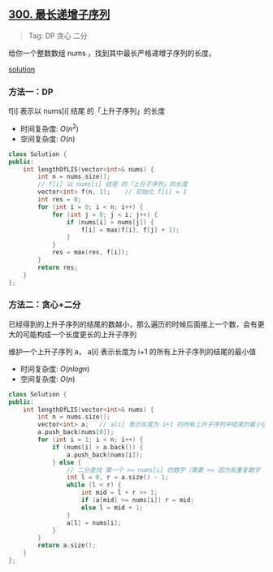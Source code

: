 ## [300. 最长递增子序列](https://leetcode.cn/problems/longest-increasing-subsequence/description/)

> Tag: DP 贪心 二分

给你一个整数数组 nums ，找到其中最长严格递增子序列的长度。

[solution](https://leetcode-cn.com/problems/longest-increasing-subsequence/solution/dong-tai-gui-hua-er-fen-cha-zhao-tan-xin-suan-fa-p/)

### 方法一：DP

f[i] 表示以 nums[i] 结尾 的「上升子序列」的长度

* 时间复杂度: ${O(n^2)}$
* 空间复杂度: ${O(n)}$
```cpp
class Solution {
public:
    int lengthOfLIS(vector<int>& nums) {
        int n = nums.size();
        // f[i] 以 nums[i] 结尾 的「上升子序列」的长度
        vector<int> f(n, 1);    // 初始化 f[i] = 1
        int res = 0;
        for (int i = 0; i < n; i++) {
            for (int j = 0; j < i; j++) {
                if (nums[i] > nums[j]) {
                    f[i] = max(f[i], f[j] + 1);
                }
            }
            res = max(res, f[i]);
        }
        return res;
    }
};
```

### 方法二：贪心+二分

已经得到的上升子序列的结尾的数越小，那么遍历的时候后面接上一个数，会有更大的可能构成一个长度更长的上升子序列

维护一个上升子序列 a， a[i] 表示长度为 i+1 的所有上升子序列的结尾的最小值

* 时间复杂度: ${O(nlogn)}$
* 空间复杂度: ${O(n)}$
```cpp
class Solution {
public:
    int lengthOfLIS(vector<int>& nums) {
        int n = nums.size();
        vector<int> a;   // a[i] 表示长度为 i+1 的所有上升子序列中结尾的最小值
        a.push_back(nums[0]);
        for (int i = 1; i < n; i++) {
            if (nums[i] > a.back()) {
                a.push_back(nums[i]);
            } else {
                // 二分查找 第一个 >= nums[i] 的数字（需要 >= 因为有重复数字 并且 保持序列严格递增）
                int l = 0, r = a.size() - 1;
                while (l < r) {
                    int mid = l + r >> 1;
                    if (a[mid] >= nums[i]) r = mid;
                    else l = mid + 1;
                }
                a[l] = nums[i];
            }
        }
        return a.size();
    }
};
```
